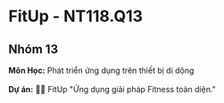 # FitUp - NT118.Q13

## Nhóm 13  

**Môn Học:** Phát triển ứng dụng trên thiết bị di dộng
<br><br>
**Dự án:** 🏋️‍♂️ FitUp "Ứng dụng giải pháp Fitness toàn diện."
<br><br>
